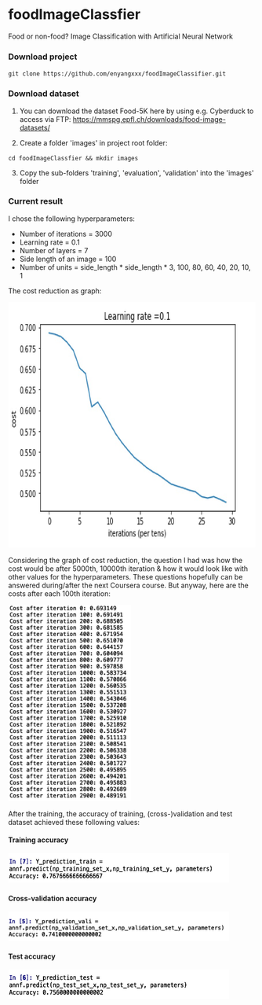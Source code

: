 # foodImageClassfier
Food or non-food? Image Classification with Artificial Neural Network

### Download project
```
git clone https://github.com/enyangxxx/foodImageClassifier.git
```

### Download dataset
1. You can download the dataset Food-5K here by using e.g. Cyberduck to access via FTP:
https://mmspg.epfl.ch/downloads/food-image-datasets/

2. Create a folder 'images' in project root folder:
```
cd foodImageClassfier && mkdir images
```

3. Copy the sub-folders 'training', 'evaluation', 'validation' into the 'images' folder


### Current result
I chose the following hyperparameters:

- Number of iterations = 3000
- Learning rate = 0.1
- Number of layers = 7
- Side length of an image = 100
- Number of units = side_length * side_length * 3, 100, 80, 60, 40, 20, 10, 1

The cost reduction as graph:

<img src="https://github.com/enyangxxx/foodImageClassifier/blob/master/gitImg/cost%20graph.jpg" width="650" height="500">

Considering the graph of cost reduction, the question I had was how the cost would be after 5000th, 10000th iteration & how it would look like with other values for the hyperparameters. These questions hopefully can be answered during/after the next Coursera course. But anyway, here are the costs after each 100th iteration:

<img src="https://github.com/enyangxxx/foodImageClassifier/blob/master/gitImg/costs.jpg" width="250" height="400">

After the training, the accuracy of training, (cross-)validation and test dataset achieved these following values:

#### Training accuracy
<img src="https://github.com/enyangxxx/foodImageClassifier/blob/master/gitImg/training%20accuracy.jpg" width="450" height="60">

#### Cross-validation accuracy
<img src="https://github.com/enyangxxx/foodImageClassifier/blob/master/gitImg/cv%20accuracy.jpg" width="450" height="60">

#### Test accuracy
<img src="https://github.com/enyangxxx/foodImageClassifier/blob/master/gitImg/test%20accuracy.jpg" width="450" height="60">

